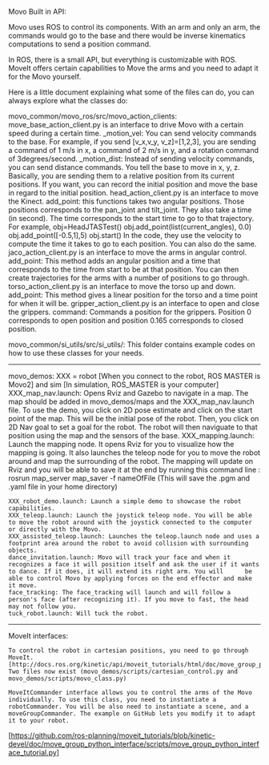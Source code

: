 Movo Built in API:

Movo uses ROS to control its components. With an arm and only an arm, the commands would go to the base and there would be inverse kinematics computations to send a position command. 

In ROS, there is a small API, but everything is customizable with ROS. MoveIt offers certain capabilities to Move the arms and you need to adapt it for the Movo yourself.

Here is a little document explaining what some of the files can do, you can always explore what the classes do:


movo_common/movo_ros/src/movo_action_clients:
	move_base_action_client.py is an interface to drive Movo with a certain speed during a certain time.
		_motion_vel: You can send velocity commands to the base. For example, if you send [v_x,v_y, v_z]=[1,2,3], you are sending a command of 1 m/s in x, a command of 2 m/s in y, and a rotation command of 3degrees/second.
		_motion_dist: Instead of sending velocity commands, you can send distance commands. You tell the base to move in x, y, z. Basically, you are sending them to a relative position from its current positions. If you want, you can record the initial position and move the base in regard to the initial position.
	head_action_client.py is an interface to move the Kinect.
		add_point: this functions takes two angular positions. Those positions corresponds to the pan_joint and tilt_joint. They also take a time (in second). The time corresponds to the start time to go to that trajectory. For example,
				obj=HeadJTASTest()
				obj.add_point(list(current_angles), 0.0)
				obj.add_point([-0.5,1],5)
				obj.start()
		In the code, they use the velocity to compute the time it takes to go to each position. You can also do the same.
	jaco_action_client.py is an interface to move the arms in angular control.
		add_point: This method adds an angular position and a time that corresponds to the time from start to be at that position. You can then create trajectories for the arms with a number of positions to go through.
	torso_action_client.py is an interface to move the torso up and down.
		add_point: This method gives a linear position for the torso and a time point for when it will be.
	gripper_action_client.py is an interface to open and close the grippers.
		command: Commands a position for the grippers. Position 0 corresponds to open position and position 0.165 corresponds to closed position.


movo_common/si_utils/src/si_utils/: This folder contains example codes on how to use these classes for your needs.

-------------------------------------------------------------------------------------------------------
movo_demos:
	XXX = robot [When you connect to the robot, ROS MASTER is Movo2] and sim [In simulation, ROS_MASTER is your computer] 
	XXX_map_nav.launch: Opens Rviz and Gazebo to navigate in a map. The map should be added in movo_demos/maps and the XXX_map_nav.launch file. 
		To use the demo, you click on 2D pose estimate and click on the start point of the map. This will be the initial pose of the robot. 
		Then, you click on 2D Nav goal to set a goal for the robot. The robot will then naviguate to that position using the map and the sensors of the base. 
	XXX_mapping.launch: Launch the mapping node. It opens Rviz for you to visualize how the mapping is going. It also launches the teleop node for you to move the robot around and map the surrounding of the robot. The mapping will update on Rviz and you will be able to save it at the end by running this command line : rosrun map_server map_saver -f nameOfFile (This will save the .pgm and .yaml file in your home directory)

	XXX_robot_demo.launch: Launch a simple demo to showcase the robot capabilities.
	XXX_teleop.launch: Launch the joystick teleop node. You will be able to move the robot around with the joystick connected to the computer or directly with the Movo.
	XXX_assisted_teleop.launch: Launches the teleop.launch node and uses a footprint area around the robot to avoid collision with surrounding objects.
	dance_invitation.launch: Movo will track your face and when it recognizes a face it will position itself and ask the user if it wants to dance. If it does, it will extend its right arm. You will 		be able to control Movo by applying forces on the end effector and make it move.
	face_tracking: The face_tracking will launch and will follow a person's face (after recognizing it). If you move to fast, the head may not follow you.
	tuck_robot.launch: Will tuck the robot. 
-----------------------------------------------------------------------------------------------------------------

MoveIt interfaces:
	
	To control the robot in cartesian positions, you need to go through MoveIt. [http://docs.ros.org/kinetic/api/moveit_tutorials/html/doc/move_group_python_interface/move_group_python_interface_tutorial.html] Two files now exist (movo_demos/scripts/cartesian_control.py and movo_demos/scripts/movo_class.py)

	MoveItCommander interface allows you to control the arms of the Movo individually. To use this class, you need to instantiate a robotCommander. You will be also need to instantiate a scene, and a moveGroupCommander. The example on GitHub lets you modify it to adapt it to your robot.

[https://github.com/ros-planning/moveit_tutorials/blob/kinetic-devel/doc/move_group_python_interface/scripts/move_group_python_interface_tutorial.py]


	
